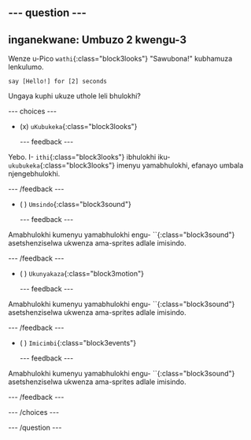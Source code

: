 
--- question ---
---
inganekwane: Umbuzo 2 kwengu-3
---

Wenze u-Pico `wathi`{:class="block3looks"} "Sawubona!" kubhamuza lenkulumo.

```blocks3
say [Hello!] for [2] seconds
```

Ungaya kuphi ukuze uthole leli bhulokhi?

--- choices ---

- (x) `uKubukeka`{:class="block3looks"}

  --- feedback ---

Yebo. I- `ithi`{:class="block3looks"} ibhulokhi iku- `ukubukeka`{:class="block3looks"} imenyu yamabhulokhi, efanayo umbala njengebhulokhi.

  --- /feedback ---

- ( ) `Umsindo`{:class="block3sound"}

  --- feedback ---

Amabhulokhi kumenyu yamabhulokhi engu- ``{:class="block3sound"} asetshenziselwa ukwenza ama-sprites adlale imisindo.

  --- /feedback ---

- ( ) `Ukunyakaza`{:class="block3motion"}

  --- feedback ---

Amabhulokhi kumenyu yamabhulokhi engu- ``{:class="block3sound"} asetshenziselwa ukwenza ama-sprites adlale imisindo.

  --- /feedback ---

- ( ) `Imicimbi`{:class="block3events"}

  --- feedback ---

Amabhulokhi kumenyu yamabhulokhi engu- ``{:class="block3sound"} asetshenziselwa ukwenza ama-sprites adlale imisindo.

  --- /feedback ---

--- /choices ---

--- /question ---

